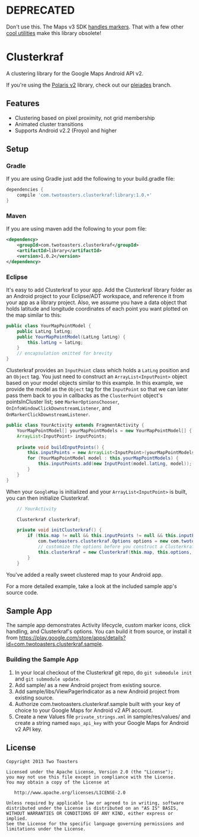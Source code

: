 # DEPRECATED

Don't use this. The Maps v3 SDK [handles markers](https://developers.google.com/maps/articles/toomanymarkers). That with a few other [cool utilities](http://googlegeodevelopers.blogspot.com/2014/02/marker-clustering-and-heatmaps-new.html) make this library obsolete!


# Clusterkraf

A clustering library for the Google Maps Android API v2.

If you're using the [Polaris v2](https://github.com/cyrilmottier/Polaris2) library, check out our [pleiades](https://github.com/twotoasters/clusterkraf/tree/pleiades) branch.


## Features

- Clustering based on pixel proximity, not grid membership
- Animated cluster transitions
- Supports Android v2.2 (Froyo) and higher

## Setup

### Gradle

If you are using Gradle just add the following to your build.gradle file:

```groovy
dependencies {
    compile 'com.twotoasters.clusterkraf:library:1.0.+'
}
```

### Maven

If you are using maven add the following to your pom file:
```xml
<dependency>
    <groupId>com.twotoasters.clusterkraf</groupId>
    <artifactId>library</artifactId>
    <version>1.0.2</version>
</dependency>
```

### Eclipse
It's easy to add Clusterkraf to your app. Add the Clusterkraf library folder as an Android project to your Eclipse/ADT workspace, and reference it from your app as a library project. Also, we assume you have a data object that holds latitude and longitude coordinates of each point you want plotted on the map similar to this:

```java
public class YourMapPointModel {
    public LatLng latLng;
    public YourMapPointModel(LatLng latLng) {
        this.latLng = latLng;
    }
    // encapsulation omitted for brevity
}
```

Clusterkraf provides an `InputPoint` class which holds a `LatLng` position and an `Object` tag. You just need to construct an `ArrayList<InputPoint>` object based on your model objects similar to this example. In this example, we provide the model as the `Object` tag for the `InputPoint` so that we can later pass them back to you in callbacks as the `ClusterPoint` object's pointsInCluster list; see `MarkerOptionsChooser`, `OnInfoWindowClickDownstreamListener`, and `OnMarkerClickDownstreamListener`.

```java
public class YourActivity extends FragmentActivity {
    YourMapPointModel[] yourMapPointModels = new YourMapPointModel[] { new YourMapPointModel(new LatLng(0d, 1d) /* etc */ ) };
    ArrayList<InputPoint> inputPoints;
        
    private void buildInputPoints() {
        this.inputPoints = new ArrayList<InputPoint>(yourMapPointModels.length);
        for (YourMapPointModel model : this.yourMapPointModels) {
            this.inputPoints.add(new InputPoint(model.latLng, model));
        }
    }
}
```

When your `GoogleMap` is initialized and your `ArrayList<InputPoint>` is built, you can then initialize Clusterkraf.

```java
    // YourActivity

    Clusterkraf clusterkraf;

    private void initClusterkraf() {
        if (this.map != null && this.inputPoints != null && this.inputPoints.size() > 0) {
    		com.twotoasters.clusterkraf.Options options = new com.twotoasters.clusterkraf.Options();
    		// customize the options before you construct a Clusterkraf instance
    		this.clusterkraf = new Clusterkraf(this.map, this.options, this.inputPoints);
    	}
    }
```

You've added a really sweet clustered map to your Android app.

For a more detailed example, take a look at the included sample app's source code. 

## Sample App

The sample app demonstrates Activity lifecycle, custom marker icons, click handling, and Clusterkraf's options. You can build it from source, or install it from https://play.google.com/store/apps/details?id=com.twotoasters.clusterkraf.sample.

### Building the Sample App

1. In your local checkout of the Clusterkraf git repo, do `git submodule init` and `git submodule update`.
2. Add sample/ as a new Android project from existing source.
3. Add sample/libs/ViewPagerIndicator as a new Android project from existing source.
4. Authorize com.twotoasters.clusterkraf.sample built with your key of choice to your Google Maps for Android v2 API account.
5. Create a new Values file `private_strings.xml` in sample/res/values/ and create a string named `maps_api_key` with your Google Maps for Android v2 API key.

## License

    Copyright 2013 Two Toasters

    Licensed under the Apache License, Version 2.0 (the "License");
    you may not use this file except in compliance with the License.
    You may obtain a copy of the License at

       http://www.apache.org/licenses/LICENSE-2.0

    Unless required by applicable law or agreed to in writing, software
    distributed under the License is distributed on an "AS IS" BASIS,
    WITHOUT WARRANTIES OR CONDITIONS OF ANY KIND, either express or implied.
    See the License for the specific language governing permissions and
    limitations under the License.
